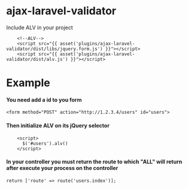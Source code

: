 
# ajax-laravel-validator

Include ALV in your project
````
    <!--ALV-->
    <script src="{{ asset('plugins/ajax-laravel-validator/dist/libs/jquery.form.js') }}"></script>
    <script src="{{ asset('plugins/ajax-laravel-validator/dist/alv.js') }}"></script>
````
# Example

#### You need add a id to you form 

````
<form method="POST" action="http://1.2.3.4/users" id="users">
````

#### Then initialize ALV on its jQuery selector
````
    <script>  
      $('#users').alv()  
    </script>
````

#### In your controller you must return the route to which "ALL" will return after execute your process on the controller
````
return ['route' => route('users.index')];
````
